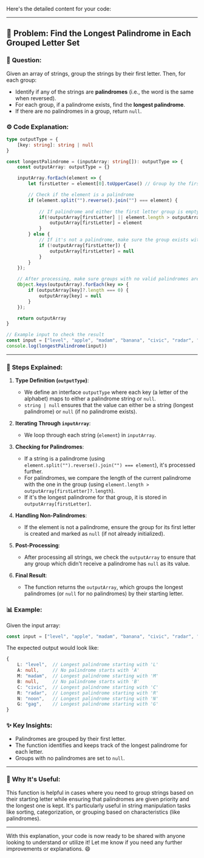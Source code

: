 Here's the detailed content for your code:

---

## 🧩 **Problem**: Find the Longest Palindrome in Each Grouped Letter Set

### 🚀 **Question**:
Given an array of strings, group the strings by their first letter. Then, for each group:
- Identify if any of the strings are **palindromes** (i.e., the word is the same when reversed).
- For each group, if a palindrome exists, find the **longest palindrome**.
- If there are no palindromes in a group, return `null`.

### ⚙️ **Code Explanation**:

```typescript
type outputType = {
    [key: string]: string | null
}

const longestPalindrome = (inputArray: string[]): outputType => {
    const outputArray: outputType = {}

    inputArray.forEach(element => {
        let firstLetter = element[0].toUpperCase() // Group by the first letter

        // Check if the element is a palindrome
        if (element.split("").reverse().join("") === element) {
        
            // If palindrome and either the first letter group is empty or this is the longest palindrome
            if(!outputArray[firstLetter] || element.length > outputArray[firstLetter]?.length){
                outputArray[firstLetter] = element
            }
        } else {
            // If it's not a palindrome, make sure the group exists with a `null`
            if (!outputArray[firstLetter]) {
                outputArray[firstLetter] = null
            }
        }
    });

    // After processing, make sure groups with no valid palindromes are explicitly set to `null`
    Object.keys(outputArray).forEach(key => {
        if (outputArray[key]?.length === 0) {
            outputArray[key] = null
        }
    });

    return outputArray
}

// Example input to check the result
const input = ["level", "apple", "madam", "banana", "civic", "radar", "noon", "grape", "gag", "ciiviic", "cat", "civic"];
console.log(longestPalindrome(input))
```

---

### 📝 **Steps Explained**:

1. **Type Definition (`outputType`)**:
   - We define an interface `outputType` where each key (a letter of the alphabet) maps to either a palindrome string or `null`.
   - `string | null` ensures that the value can either be a string (longest palindrome) or `null` (if no palindrome exists).

2. **Iterating Through `inputArray`**:
   - We loop through each string (`element`) in `inputArray`.

3. **Checking for Palindromes**:
   - If a string is a palindrome (using `element.split("").reverse().join("") === element`), it's processed further.
   - For palindromes, we compare the length of the current palindrome with the one in the group (using `element.length > outputArray[firstLetter]?.length`).
   - If it's the longest palindrome for that group, it is stored in `outputArray[firstLetter]`.

4. **Handling Non-Palindromes**:
   - If the element is not a palindrome, ensure the group for its first letter is created and marked as `null` (if not already initialized).

5. **Post-Processing**:
   - After processing all strings, we check the `outputArray` to ensure that any group which didn't receive a palindrome has `null` as its value.

6. **Final Result**:
   - The function returns the `outputArray`, which groups the longest palindromes (or `null` for no palindromes) by their starting letter.

### 📊 **Example**:

Given the input array:

```typescript
const input = ["level", "apple", "madam", "banana", "civic", "radar", "noon", "grape", "gag", "ciiviic", "cat", "civic"];
```

The expected output would look like:

```typescript
{
    L: "level",  // Longest palindrome starting with 'L'
    A: null,     // No palindrome starts with 'A'
    M: "madam",  // Longest palindrome starting with 'M'
    B: null,     // No palindrome starts with 'B'
    C: "civic",  // Longest palindrome starting with 'C'
    R: "radar",  // Longest palindrome starting with 'R'
    N: "noon",   // Longest palindrome starting with 'N'
    G: "gag",    // Longest palindrome starting with 'G'
}
```

### ✨ **Key Insights**:
- Palindromes are grouped by their first letter.
- The function identifies and keeps track of the longest palindrome for each letter.
- Groups with no palindromes are set to `null`.
  
---

### 📌 **Why It's Useful**:
This function is helpful in cases where you need to group strings based on their starting letter while ensuring that palindromes are given priority and the longest one is kept. It's particularly useful in string manipulation tasks like sorting, categorization, or grouping based on characteristics (like palindromes).

---

With this explanation, your code is now ready to be shared with anyone looking to understand or utilize it! Let me know if you need any further improvements or explanations. 😄